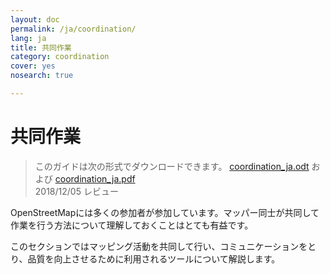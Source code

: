 ```yaml
---
layout: doc
permalink: /ja/coordination/
lang: ja
title: 共同作業
category: coordination
cover: yes
nosearch: true

---
```


共同作業
============

> このガイドは次の形式でダウンロードできます。 [coordination_ja.odt](/files/coordination_ja.odt) および [coordination_ja.pdf](/files/coordination_ja.pdf)  
> 2018/12/05 レビュー

OpenStreetMapには多くの参加者が参加しています。マッパー同士が共同して作業を行う方法について理解しておくことはとても有益です。

このセクションではマッピング活動を共同して行い、コミュニケーションをとり、品質を向上させるために利用されるツールについて解説します。